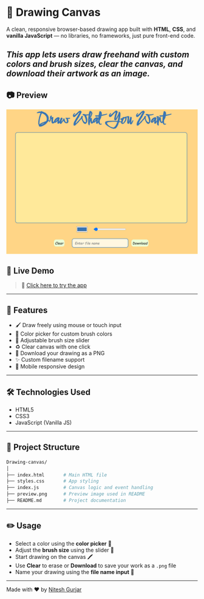 # 🎨 Drawing Canvas

A clean, responsive browser-based drawing app built with **HTML**, **CSS**, and **vanilla JavaScript** — no libraries, no frameworks, just pure front-end code.

*This app lets users draw freehand with custom colors and brush sizes, clear the canvas, and download their artwork as an image.*
---
## 📷 Preview

![Drawing App Preview](preview.png)

## 🔗 Live Demo

> 🚀 [Click here to try the app](https://niteshgurjarr.github.io/Drawing-canvas)

---

## 📸 Features

- 🖌️ Draw freely using mouse or touch input
- 🎨 Color picker for custom brush colors
- 📏 Adjustable brush size slider
- ♻️ Clear canvas with one click
- 💾 Download your drawing as a PNG
- ✨ Custom filename support
- 📱 Mobile responsive design

---

## 🛠️ Technologies Used

- HTML5
- CSS3
- JavaScript (Vanilla JS)

---

## 📂 Project Structure
```bash
Drawing-canvas/
│
├── index.html       # Main HTML file
├── styles.css       # App styling
├── index.js         # Canvas logic and event handling
├── preview.png      # Preview image used in README
├── README.md        # Project documentation
```

---

## ✏️ Usage

- Select a color using the **color picker** 🎨  
- Adjust the **brush size** using the slider 📏  
- Start drawing on the canvas 🖍️  
- Use **Clear** to erase or **Download** to save your work as a `.png` file  
- Name your drawing using the **file name input** 📂  

---

Made with ❤️ by [Nitesh Gurjar](https://github.com/niteshgurjarr)

